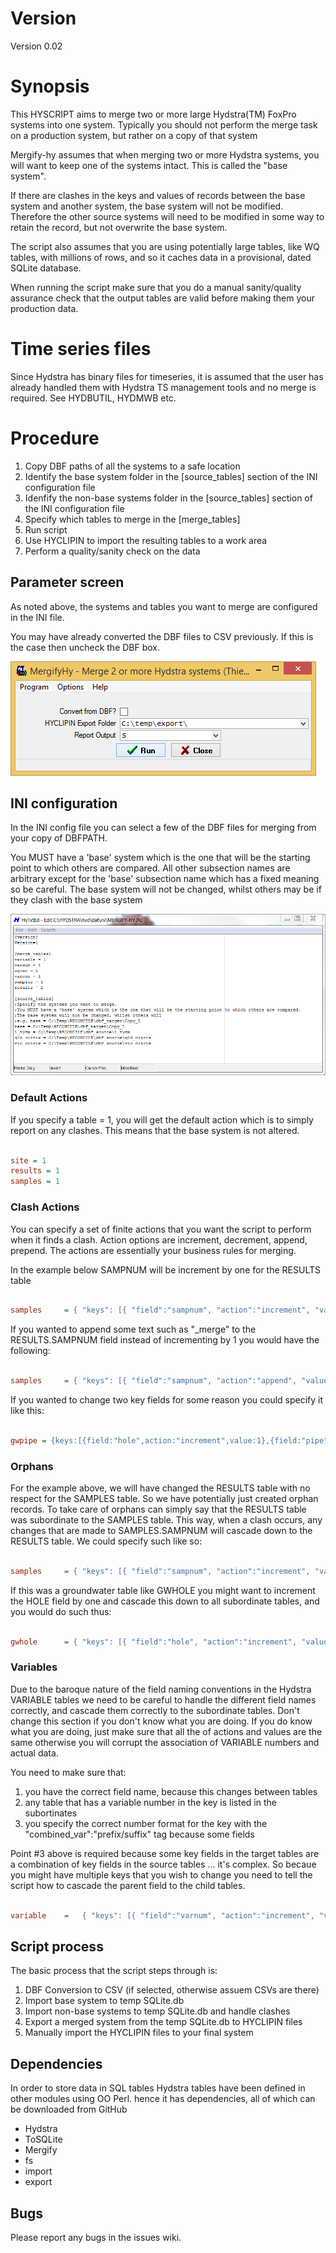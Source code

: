 # Version

Version 0.02

# Synopsis

This HYSCRIPT aims to merge two or more large Hydstra(TM) FoxPro systems into one system. Typically you should not perform the merge task on a production system, but rather on a copy of that system

Mergify-hy assumes that when merging two or more Hydstra systems, you will want to keep one of the systems intact. This is called the "base system". 

If there are clashes in the keys and values of records between the base system and another system, the base system will not be modified. Therefore the other source systems will need to be modified in some way to retain the record, but not overwrite the base system.

The script also assumes that you are using potentially large tables, like WQ tables, with millions of rows, and so it caches data in a provisional, dated SQLite database.

When running the script make sure that you do a manual sanity/quality assurance check that the output tables are valid before making them your production data.

# Time series files 

Since Hydstra has binary files for timeseries, it is assumed that the user has already handled them with Hydstra TS management tools and no merge is required. See HYDBUTIL, HYDMWB etc.

# Procedure

1. Copy DBF paths of all the systems to a safe location
2. Identify the base system folder in the [source_tables] section of the INI configuration file
3. Idenfify the non-base systems folder in the [source_tables] section of the INI configuration file
4. Specify which tables to merge in the [merge_tables]
5. Run script 
6. Use HYCLIPIN to import the resulting tables to a work area
7. Perform a quality/sanity check on the data 

## Parameter screen

As noted above, the systems and tables you want to merge are configured in the INI file.

You may have already converted the DBF files to CSV previously. If this is the case then uncheck the DBF box.

![Parameter screen](/images/psc.PNG)

## INI configuration

In the INI config file you can select a few of the DBF files for merging from your copy of DBFPATH. 

You MUST have a 'base' system which is the one that will be the starting point to which others are compared. All other subsection names are arbitrary except for the 'base' subsection name which has a fixed meaning so be careful. The base system will not be changed, whilst others may be if they clash with the base system

![INI file](/images/ini.png)

### Default Actions
If you specify a table = 1, you will get the default action which is to simply report on any clashes. This means that the base system is not altered.

``` ini

site = 1 
results = 1
samples = 1

```

### Clash Actions
You can specify a set of finite actions that you want the script to perform when it finds a clash. Action options are increment, decrement, append, prepend.
The actions are essentially your business rules for merging. 

In the example below SAMPNUM will be increment by one for the RESULTS table

``` ini

samples 	= { "keys": [{ "field":"sampnum", "action":"increment", "value":1, "subordinates":[{"table":"results"}] }] }

```

If you wanted to append some text such as "_merge" to the RESULTS.SAMPNUM field instead of incrementing by 1 you would have the following:

``` ini

samples 	= { "keys": [{ "field":"sampnum", "action":"append", "value":"_merge", "subordinates":[{"table":"results"}] }] }


```

If you wanted to change two key fields for some reason you could specify it like this:


``` ini

gwpipe = {keys:[{field:"hole",action:"increment",value:1},{field:"pipe",action:"increment",value:1}],subordinates:null}

```

### Orphans

For the example above, we will have changed the RESULTS table with no respect for the SAMPLES table. 
So we have potentially just created orphan records.
To take care of orphans can simply say that the RESULTS table was subordinate to the SAMPLES table.
This way, when a clash occurs, any changes that are made to SAMPLES.SAMPNUM will cascade down to the RESULTS table. 
We could specify such like so:

``` ini

samples 	= { "keys": [{ "field":"sampnum", "action":"increment", "value":1, "subordinates":[{"table":"results"}] }] }

```

If this was a groundwater table like GWHOLE you might want to increment the HOLE field by one and cascade this down to all subordinate tables, and you would do such thus:

``` ini

gwhole 		= { "keys": [{ "field":"hole", "action":"increment", "value":1, "subordinates":[{"table":"gwpipe"},{"table":"hydmeas"},{"table":"hydrlmp"}] }] }

```

### Variables

Due to the baroque nature of the field naming conventions in the Hydstra VARIABLE tables we need to be careful to handle the different field names correctly, and cascade them correctly to the subordinate tables. Don't change this section if you don't know what you are doing. If you do know what you are doing, just make sure that all the of actions and values are the same otherwise you will corrupt the association of VARIABLE numbers and actual data. 

You need to make sure that: 

1. you have the correct field name, because this changes between tables 
2. any table that has a variable number in the key is listed in the subortinates
3. you specify the correct number format for the key with the "combined_var":"prefix/suffix" tag because some fields 

Point #3 above is required because some key fields in the target tables are a combination of key fields in the source tables ... it's complex. So becaue you might have multiple keys that you wish to change you need to tell the script how to cascade the parent field to the child tables.

``` ini

variable 	= 	{ "keys": [{ "field":"varnum", "action":"increment", "value":1, "combined_var":"prefix","subordinates":[{"table":"wqvar","field":"variable"},{"table":"varsub","field":"variable"},{"table":"varcon"},{"table":"results"},{"table":"hydmeas","field":"variable"},{"table":"gwtrace","field":"variable"}] }] }

```

## Script process

The basic process that the script steps through is:

1. DBF Conversion to CSV (if selected, otherwise assuem CSVs are there)
2. Import base system to temp SQLite.db
3. Import non-base systems to temp SQLite.db and handle clashes
4. Export a merged system from the temp SQLite.db to HYCLIPIN files
5. Manually import the HYCLIPIN files to your final system

## Dependencies

In order to store data in SQL tables Hydstra tables have been defined in other modules using OO Perl. hence it has dependencies, all of which can be downloaded from GitHub

* Hydstra
* ToSQLite
* Mergify
* fs
* import
* export
 
## Bugs

Please report any bugs in the issues wiki.

